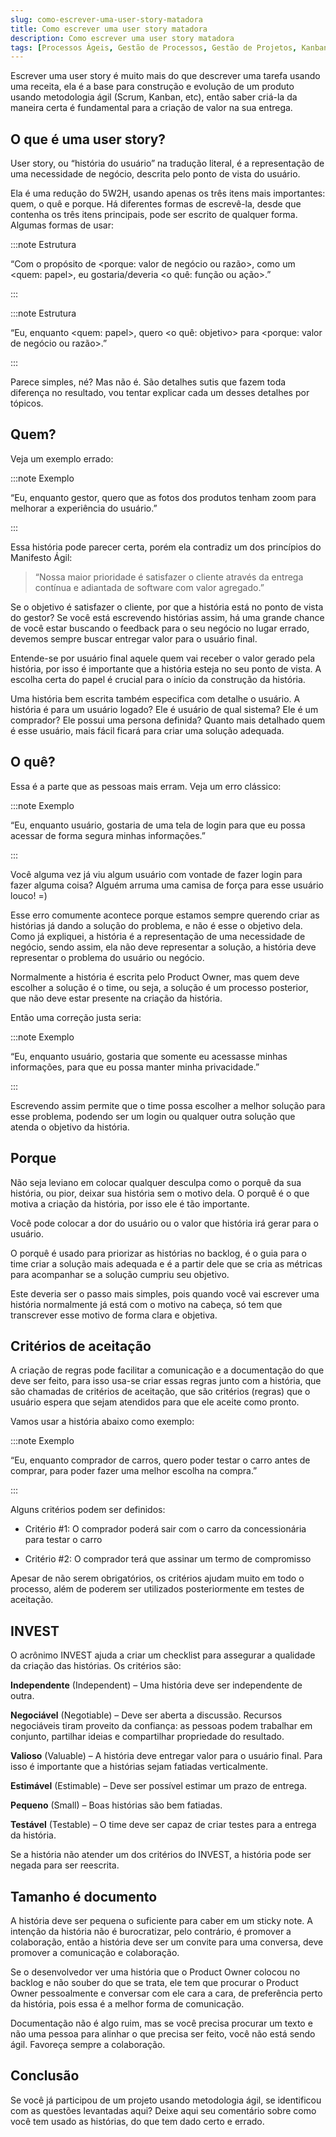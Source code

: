 ```yaml
---
slug: como-escrever-uma-user-story-matadora
title: Como escrever uma user story matadora
description: Como escrever uma user story matadora
tags: [Processos Ágeis, Gestão de Processos, Gestão de Projetos, Kanban, Scrum]
---
```


Escrever uma user story é muito mais do que descrever uma tarefa usando uma receita, ela é a base para construção e evolução de um produto usando metodologia ágil (Scrum, Kanban, etc), então saber criá-la da maneira certa é fundamental para a criação de valor na sua entrega.

<!--truncate-->

## O que é uma user story?

User story, ou “história do usuário” na tradução literal, é a representação de uma necessidade de negócio, descrita pelo ponto de vista do usuário.

Ela é uma redução do 5W2H, usando apenas os três itens mais importantes: quem, o quê e porque. Há diferentes formas de escrevê-la, desde que contenha os três itens principais, pode ser escrito de qualquer forma. Algumas formas de usar:

:::note Estrutura

“Com o propósito de <porque: valor de negócio ou razão>, como um <quem: papel>, eu gostaria/deveria <o quê: função ou ação>.”

:::

:::note Estrutura

“Eu, enquanto <quem: papel>, quero <o quê: objetivo> para <porque: valor de negócio ou razão>.”

:::

Parece simples, né? Mas não é. São detalhes sutis que fazem toda diferença no resultado, vou tentar explicar cada um desses detalhes por tópicos.

## Quem?

Veja um exemplo errado:

:::note Exemplo

“Eu, enquanto gestor, quero que as fotos dos produtos tenham zoom para melhorar a experiência do usuário.”

:::

Essa história pode parecer certa, porém ela contradiz um dos princípios do Manifesto Ágil:

> “Nossa maior prioridade é satisfazer o cliente através da entrega contínua e adiantada de software com valor agregado.”

Se o objetivo é satisfazer o cliente, por que a história está no ponto de vista do gestor? Se você está escrevendo histórias assim, há uma grande chance de você estar buscando o feedback para o seu negócio no lugar errado, devemos sempre buscar entregar valor para o usuário final.

Entende-se por usuário final aquele quem vai receber o valor gerado pela história, por isso é importante que a história esteja no seu ponto de vista. A escolha certa do papel é crucial para o início da construção da história.

Uma história bem escrita também especifica com detalhe o usuário. A história é para um usuário logado? Ele é usuário de qual sistema? Ele é um comprador? Ele possui uma persona definida? Quanto mais detalhado quem é esse usuário, mais fácil ficará para criar uma solução adequada.

## O quê?

Essa é a parte que as pessoas mais erram. Veja um erro clássico:

:::note Exemplo

“Eu, enquanto usuário, gostaria de uma tela de login para que eu possa acessar de forma segura minhas informações.”

:::

Você alguma vez já viu algum usuário com vontade de fazer login para fazer alguma coisa? Alguém arruma uma camisa de força para esse usuário louco! =)

Esse erro comumente acontece porque estamos sempre querendo criar as histórias já dando a solução do problema, e não é esse o objetivo dela. Como já expliquei, a história é a representação de uma necessidade de negócio, sendo assim, ela não deve representar a solução, a história deve representar o problema do usuário ou negócio.

Normalmente a história é escrita pelo Product Owner, mas quem deve escolher a solução é o time, ou seja, a solução é um processo posterior, que não deve estar presente na criação da história.

Então uma correção justa seria:

:::note Exemplo

“Eu, enquanto usuário, gostaria que somente eu acessasse minhas informações, para que eu possa manter minha privacidade.”

:::

Escrevendo assim permite que o time possa escolher a melhor solução para esse problema, podendo ser um login ou qualquer outra solução que atenda o objetivo da história.

## Porque

Não seja leviano em colocar qualquer desculpa como o porquê da sua história, ou pior, deixar sua história sem o motivo dela. O porquê é o que motiva a criação da história, por isso ele é tão importante.

Você pode colocar a dor do usuário ou o valor que história irá gerar para o usuário.

O porquê é usado para priorizar as histórias no backlog, é o guia para o time criar a solução mais adequada e é a partir dele que se cria as métricas para acompanhar se a solução cumpriu seu objetivo.

Este deveria ser o passo mais simples, pois quando você vai escrever uma história normalmente já está com o motivo na cabeça, só tem que transcrever esse motivo de forma clara e objetiva.

## Critérios de aceitação

A criação de regras pode facilitar a comunicação e a documentação do que deve ser feito, para isso usa-se criar essas regras junto com a história, que são chamadas de critérios de aceitação, que são critérios (regras) que o usuário espera que sejam atendidos para que ele aceite como pronto.

Vamos usar a história abaixo como exemplo:

:::note Exemplo

“Eu, enquanto comprador de carros, quero poder testar o carro antes de comprar, para poder fazer uma melhor escolha na compra.”

:::

Alguns critérios podem ser definidos:

- Critério #1: O comprador poderá sair com o carro da concessionária para testar o carro

- Critério #2: O comprador terá que assinar um termo de compromisso

Apesar de não serem obrigatórios, os critérios ajudam muito em todo o processo, além de poderem ser utilizados posteriormente em testes de aceitação.

## INVEST

O acrônimo INVEST ajuda a criar um checklist para assegurar a qualidade da criação das histórias. Os critérios são:

**Independente** (Independent) – Uma história deve ser independente de outra.

**Negociável** (Negotiable) – Deve ser aberta a discussão. Recursos negociáveis tiram proveito da confiança: as pessoas podem trabalhar em conjunto, partilhar ideias e compartilhar propriedade do resultado.

**Valioso** (Valuable) – A história deve entregar valor para o usuário final. Para isso é importante que a histórias sejam fatiadas verticalmente.

**Estimável** (Estimable) – Deve ser possível estimar um prazo de entrega.

**Pequeno** (Small) – Boas histórias são bem fatiadas.

**Testável** (Testable) – O time deve ser capaz de criar testes para a entrega da história.

Se a história não atender um dos critérios do INVEST, a história pode ser negada para ser reescrita.

## Tamanho é documento

A história deve ser pequena o suficiente para caber em um sticky note. A intenção da história não é burocratizar, pelo contrário, é promover a colaboração, então a história deve ser um convite para uma conversa, deve promover a comunicação e colaboração.

Se o desenvolvedor ver uma história que o Product Owner colocou no backlog e não souber do que se trata, ele tem que procurar o Product Owner pessoalmente e conversar com ele cara a cara, de preferência perto da história, pois essa é a melhor forma de comunicação.

Documentação não é algo ruim, mas se você precisa procurar um texto e não uma pessoa para alinhar o que precisa ser feito, você não está sendo ágil. Favoreça sempre a colaboração.

## Conclusão

Se você já participou de um projeto usando metodologia ágil, se identificou com as questões levantadas aqui? Deixe aqui seu comentário sobre como você tem usado as histórias, do que tem dado certo e errado.
